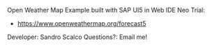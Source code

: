 Open Weather Map Example built with SAP UI5 in Web IDE Neo Trial:
- https://www.openweathermap.org/forecast5

Developer: Sandro Scalco
Questions?: Email me!
